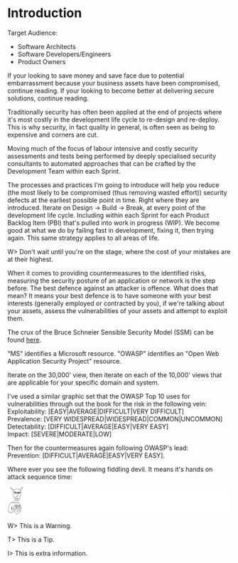 # Introduction

Target Audience:

* Software Architects
* Software Developers/Engineers
* Product Owners

If your looking to save money and save face due to potential embarrassment because your business assets have been compromised, continue reading. If your looking to become better at delivering secure solutions, continue reading.

Traditionally security has often been applied at the end of projects where it's most costly in the development life cycle to re-design and re-deploy. This is why security, in fact quality in general, is often seen as being to expensive and corners are cut.

Moving much of the focus of labour intensive and costly security assessments and tests being performed by deeply specialised security consultants to automated approaches that can be crafted by the Development Team within each Sprint.

The processes and practices I'm going to introduce will help you reduce (the most likely to be compromised (thus removing wasted effort)) security defects at the earliest possible point in time. Right where they are introduced. Iterate on Design -> Build -> Break, at every point of the development life cycle. Including within each Sprint for each Product Backlog Item (PBI) that's pulled into work in progress (WIP). We become good at what we do by failing fast in development, fixing it, then trying again. This same strategy applies to all areas of life.

W> Don't wait until you're on the stage, where the cost of your mistakes are at their highest.

When it comes to providing countermeasures to the identified risks, measuring the security posture of an application or network is the step before. The best defence against an attacker is offence. What does that mean? It means your best defence is to have someone with your best interests (generally employed or contracted by you), if we're talking about your assets, assess the vulnerabilities of your assets and attempt to exploit them.

The crux of the Bruce Schneier Sensible Security Model (SSM) can be found [here](http://www.win.tue.nl/~wstomv/quotes/beyond-fear.html).

"MS" identifies a Microsoft resource. "OWASP" identifies an "Open Web Application Security Project" resource.

Iterate on the 30,000' view, then iterate on each of the 10,000' views that are applicable for your specific domain and system.

I've used a similar graphic set that the OWASP Top 10 uses for vulnerabilities through out the book for the risk in the following vein:  
Exploitability: [EASY|AVERAGE|DIFFICULT|VERY DIFFICULT]  
Prevalence: [VERY WIDESPREAD|WIDESPREAD|COMMON|UNCOMMON]  
Detectability: [DIFFICULT|AVERAGE|EASY|VERY EASY]  
Impact: [SEVERE|MODERATE|LOW]  

Then for the countermeasures again following OWASP's lead:  
Prevention: [DIFFICULT|AVERAGE|EASY|VERY EASY].

Where ever you see the following fiddling devil. It means it's hands on attack sequence time:

![](images/HandsOnHack.png)

W> This is a Warning.

T> This is a Tip.

I> This is extra information.

